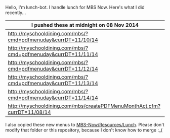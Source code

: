 Hello, I'm lunch-bot. I handle lunch for MBS Now. Here's what I did recently...

I pushed these at midnight on 08 Nov 2014|
--- |
| http://myschooldining.com/mbs/?cmd=pdfmenuday&currDT=11/10/14
| http://myschooldining.com/mbs/?cmd=pdfmenuday&currDT=11/11/14
| http://myschooldining.com/mbs/?cmd=pdfmenuday&currDT=11/12/14
| http://myschooldining.com/mbs/?cmd=pdfmenuday&currDT=11/13/14
| http://myschooldining.com/mbs/?cmd=pdfmenuday&currDT=11/14/14
| http://myschooldining.com/mbs/createPDFMenuMonthAct.cfm?currDT=11/08/14
I also copied these new menus to [MBS-Now/Resources/Lunch](https://github.com/mbsdev/MBS-Now/Resources/Lunch). Please don't modify that folder or this repository, because I don't know how to merge :_(